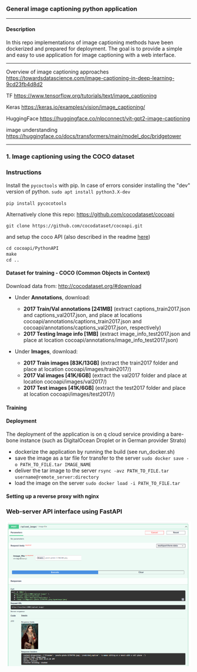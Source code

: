 ### General image captioning python application

----
#### Description

In this repo implementations of image captioning methods have been dockerized and prepared for deployment. 
The goal is to provide a simple and easy to use application for image captioning with a web interface.


-----

Overview of image captioning approaches 
https://towardsdatascience.com/image-captioning-in-deep-learning-9cd23fb4d8d2

TF
https://www.tensorflow.org/tutorials/text/image_captioning

Keras
https://keras.io/examples/vision/image_captioning/

HuggingFace
https://huggingface.co/nlpconnect/vit-gpt2-image-captioning

image understanding 
https://huggingface.co/docs/transformers/main/model_doc/bridgetower

---

### 1. Image captioning using the COCO dataset

### Instructions

Install the `pycoctools` with pip. In case of errors consider installing the "dev" version of python.
`sudo apt install python3.X-dev`

`pip install pycocotools`

Alternatively clone this repo: https://github.com/cocodataset/cocoapi  
```
git clone https://github.com/cocodataset/cocoapi.git  
```

and setup the coco API (also described in the readme [here](https://github.com/cocodataset/cocoapi)) 
```
cd cocoapi/PythonAPI  
make  
cd ..
```

#### Dataset for training - COCO (Common Objects in Context)
Download data from: http://cocodataset.org/#download

* Under **Annotations**, download:
  * **2017 Train/Val annotations [241MB]** (extract captions_train2017.json and captions_val2017.json, and place at locations cocoapi/annotations/captions_train2017.json and cocoapi/annotations/captions_val2017.json, respectively)  
  * **2017 Testing Image info [1MB]** (extract image_info_test2017.json and place at location cocoapi/annotations/image_info_test2017.json)

* Under **Images**, download:
  * **2017 Train images [83K/13GB]** (extract the train2017 folder and place at location cocoapi/images/train2017/)
  * **2017 Val images [41K/6GB]** (extract the val2017 folder and place at location cocoapi/images/val2017/)
  * **2017 Test images [41K/6GB]** (extract the test2017 folder and place at location cocoapi/images/test2017/)

#### Training

#### Deployment
The deployment of the application is on q cloud service providing a bare-bone instance (such as DigitalOcean Droplet or in German provider Strato)

- dockerize the application by running the build (see run_docker.sh)
- save the image as a tar file for transfer to the server
`sudo docker save -o PATH_TO_FILE.tar IMAGE_NAME`
- deliver the tar image to the server 
`rsync -avz PATH_TO_FILE.tar username@remote_server:directory`
- load the image on the server
`sudo docker load -i PATH_TO_FILE.tar`

#### Setting up a reverse proxy with nginx


### Web-server API interface using FastAPI

<img src="assets/api_Screenshot.png">
